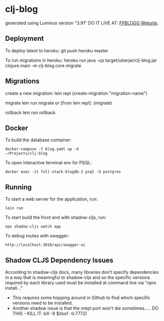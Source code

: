 # clj-blog

generated using Luminus version "3.91"
DO IT LIVE AT:
[FPBLOGG Website](https://fpblogg.com).

## Deployment

To deploy latest to heroku:
git push heroku master

To run migrations in heroku:
heroku run java -cp target/uberjar/clj-blog.jar clojure.main -m clj-blog.core migrate

## Migrations

create a new migration:
lein repl
(create-migration "migration-name")

migrate
lein run migrate
or [from lein repl]:
(migrate)

rollback
lein run rollback

## Docker

To build the database container:

    docker-compose -f blog.yaml up -d                                                                                                                                   ~/Projects/clj-blog

To open interactive terminal env for PSQL:

    docker exec -it full-stack-blogdb-1 psql -U postgres

## Running

To start a web server for the application, run:

    lein run

To start build the front end with shadow-cljs, run:

    npx shadow-cljs watch app

To debug routes with swagger:

    http://localhost:3010/api/swagger-ui

## Shadow CLJS Dependency Issues

According to shadow-cljs docs, many libraries don't specify dependencies in a way that is meaningful to shadow-cljs and so the specific versions required by each library used must be installed at command line via "npm install..."

- This requires some hopping around in Github to find which specific versions need to be installed.
- Another shadow issue is that the nrepl port won't die sometimes..... DO THIS - KILL IT:
  kill -9 $(lsof -ti:7772)
